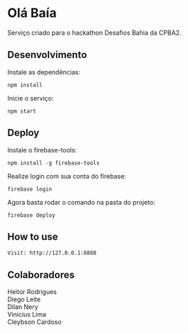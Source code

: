 # Olá Baía

Serviço criado para o hackathon Desafios Bahia da CPBA2.

## Desenvolvimento

Instale as dependências:
```
npm install
```

Inicie o serviço:
```
npm start
```

## Deploy

Instale o firebase-tools:
```
npm install -g firebase-tools
```

Realize login com sua conta do firebase:
```
firebase login
```

Agora basta rodar o comando na pasta do projeto:
```
firebase deploy
```

## How to use

```
Visit: http://127.0.0.1:8888
```

## Colaboradores

Heitor Rodrigues  
Diego Leite  
Dilan Nery  
Vinicius Lima  
Cleybson Cardoso  
